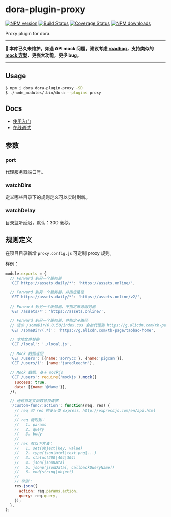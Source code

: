 # dora-plugin-proxy

[![NPM version](https://img.shields.io/npm/v/dora-plugin-proxy.svg?style=flat)](https://npmjs.org/package/dora-plugin-proxy)
[![Build Status](https://img.shields.io/travis/dora-js/dora-plugin-proxy.svg?style=flat)](https://travis-ci.org/dora-js/dora-plugin-proxy)
[![Coverage Status](https://img.shields.io/coveralls/dora-js/dora-plugin-proxy.svg?style=flat)](https://coveralls.io/r/dora-js/dora-plugin-proxy)
[![NPM downloads](http://img.shields.io/npm/dm/dora-plugin-proxy.svg?style=flat)](https://npmjs.org/package/dora-plugin-proxy)

Proxy plugin for dora.

----

**📢 本库已久未维护。如遇 API mock 问题，建议考虑 [roadhog](https://github.com/sorrycc/roadhog)，支持类似的 [mock 方案](https://github.com/sorrycc/roadhog#mock)，更强大功能，更少 bug。**

----

## Usage

```bash
$ npm i dora dora-plugin-proxy -SD
$ ./node_modules/.bin/dora --plugins proxy
```

## Docs

- [使用入门](./docs/get-started.md)
- [在线调试](./docs/online-debug.md)

## 参数

### port

代理服务器端口号。

### watchDirs

定义哪些目录下的规则定义可以实时刷新。

### watchDelay

目录监听延迟，默认：300 毫秒。

## 规则定义

在项目目录新增 `proxy.config.js` 可定制 proxy 规则。

样例：

```javascript
module.exports = {
  // Forward 到另一个服务器
  'GET https://assets.daily/*': 'https://assets.online/',

  // Forward 到另一个服务器，并指定路径
  'GET https://assets.daily/*': 'https://assets.online/v2/',
  
  // Forward 到另一个服务器，不指定来源服务器
  'GET /assets/*': 'https://assets.online/',
  
  // Forward 到另一个服务器，并指定子路径
  // 请求 /someDir/0.0.50/index.css 会被代理到 https://g.alicdn.com/tb-page/taobao-home, 实际返回 https://g.alicdn.com/tb-page/taobao-home/0.0.50/index.css
  'GET /someDir/(.*)': 'https://g.alicdn.com/tb-page/taobao-home',

  // 本地文件替换
  'GET /local': './local.js',
  
  // Mock 数据返回
  'GET /users': [{name:'sorrycc'}, {name:'pigcan'}],
  'GET /users/1': {name:'jaredleechn'},
  
  // Mock 数据，基于 mockjs
  'GET /users': require('mockjs').mock({
    success: true,
    data: [{name:'@Name'}],
  }),
  
  // 通过自定义函数替换请求
  '/custom-func/:action': function(req, res) {
    // req 和 res 的设计类 express，http://expressjs.com/en/api.html
    //
    // req 能取到：
    //   1. params
    //   2. query
    //   3. body
    // 
    // res 有以下方法：
    //   1. set(object|key, value)
    //   2. type(json|html|text|png|...)
    //   3. status(200|404|304)
    //   4. json(jsonData)
    //   5. jsonp(jsonData[, callbackQueryName])
    //   6. end(string|object)
    //
    // 举例：
    res.json({
      action: req.params.action,
      query: req.query,
    });
  },
};
```

